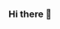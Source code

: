 ### Hi there 👋

<!--
**jufagax/jufagax** is a ✨ _special_ ✨ repository because its `README.md` (this file) appears on your GitHub profile.

Here are some ideas to get you started:

- 🔭 I’m currently working on Getting Better
- 🌱 I’m currently learning Anything I could
- 👯 I’m looking to collaborate on Real time projects
- 📫 How to reach me: jathinkumar10@gmail.com

-->

